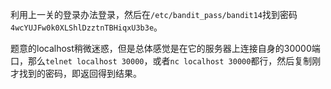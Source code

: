 利用上一关的登录办法登录，然后在`/etc/bandit_pass/bandit14`找到密码`4wcYUJFw0k0XLShlDzztnTBHiqxU3b3e`。

题意的localhost稍微迷惑，但是总体感觉是在它的服务器上连接自身的30000端口，那么`telnet localhost 30000`，或者`nc localhost 30000`都行，然后复制刚才找到的密码，即返回得到结果。